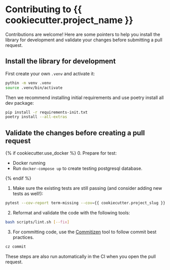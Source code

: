 # Contributing to {{  cookiecutter.project_name }}

Contributions are welcome! Here are some pointers to help you install the library for development and validate your changes before submitting a pull request.

## Install the library for development

First create your own `.venv` and activate it:

```bash
pythin -m venv .venv
source .venv/bin/activate
```

Then we recommend installing initial requirements and use poetry install all dev package:
```bash
pip install -r requirements-init.txt
poetry install --all-extras
```

## Validate the changes before creating a pull request
{% if cookiecutter.use_docker %}
0. Prepare for test:
- Docker running
- Run `docker-compose up` to create testing postgresql database.

{% endif %}
1. Make sure the existing tests are still passing (and consider adding new tests as well!):

```bash
pytest --cov-report term-missing --cov={{ cookiecutter.project_slug }} tests
```

2. Reformat and validate the code with the following tools:

```bash
bash scripts/lint.sh [--fix]
```

3. For committing code, use the [Commitizen](https://commitizen-tools.github.io/commitizen/) tool to follow
commit best practices.

```bash
cz commit
```

These steps are also run automatically in the CI when you open the pull request.
